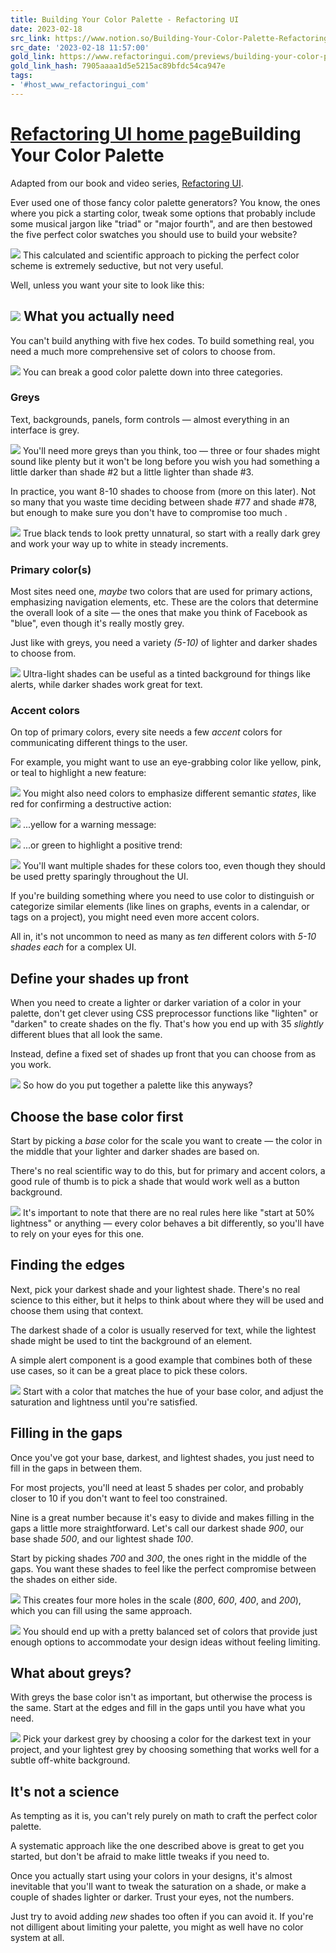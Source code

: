 ```yaml
---
title: Building Your Color Palette - Refactoring UI
date: 2023-02-18
src_link: https://www.notion.so/Building-Your-Color-Palette-Refactoring-UI-5d43c4da988143a2865def4a305024b1
src_date: '2023-02-18 11:57:00'
gold_link: https://www.refactoringui.com/previews/building-your-color-palette
gold_link_hash: 7905aaaa1d5e5215ac89bfdc54ca947e
tags:
- '#host_www_refactoringui_com'
---
```


[Refactoring UI home page](/)Building Your Color Palette
===========================

Adapted from our book and video series, [Refactoring UI](/).

Ever used one of those fancy color palette generators? You know, the ones where you pick a starting color, tweak some options that probably include some musical jargon like "triad" or "major fourth", and are then bestowed the five perfect color swatches you should use to build your website?


![](/img/previews/whats-in-a-color-palette-01.png)
This calculated and scientific approach to picking the perfect color scheme is extremely seductive, but not very useful.


Well, unless you want your site to look like this:


![](/img/previews/whats-in-a-color-palette-02.png)
What you actually need
----------------------


You can't build anything with five hex codes. To build something real, you need a much more comprehensive set of colors to choose from.


![](/img/previews/whats-in-a-color-palette-03.png)
You can break a good color palette down into three categories.


### Greys


Text, backgrounds, panels, form controls — almost everything in an interface is grey.


![](/img/previews/whats-in-a-color-palette-04.png)
You'll need more greys than you think, too — three or four shades might sound like plenty but it won't be long before you wish you had something a little darker than shade #2 but a little lighter than shade #3.


In practice, you want 8-10 shades to choose from (more on this later). Not so many that you waste time deciding between shade #77 and shade #78, but enough to make sure you don't have to compromise too much .


![](/img/previews/whats-in-a-color-palette-05.png)
True black tends to look pretty unnatural, so start with a really dark grey and work your way up to white in steady increments.


### Primary color(s)


Most sites need one, *maybe* two colors that are used for primary actions, emphasizing navigation elements, etc. These are the colors that determine the overall look of a site — the ones that make you think of Facebook as "blue", even though it's really mostly grey.


Just like with greys, you need a variety *(5-10)* of lighter and darker shades to choose from.


![](/img/previews/whats-in-a-color-palette-06.png)
Ultra-light shades can be useful as a tinted background for things like alerts, while darker shades work great for text.


### Accent colors


On top of primary colors, every site needs a few *accent* colors for communicating different things to the user.


For example, you might want to use an eye-grabbing color like yellow, pink, or teal to highlight a new feature:


![](/img/previews/whats-in-a-color-palette-07.png)
You might also need colors to emphasize different semantic *states*, like red for confirming a destructive action:


![](/img/previews/whats-in-a-color-palette-08.png)
...yellow for a warning message:


![](/img/previews/whats-in-a-color-palette-09.png)
...or green to highlight a positive trend:


![](/img/previews/whats-in-a-color-palette-10.png)
You'll want multiple shades for these colors too, even though they should be used pretty sparingly throughout the UI.


If you're building something where you need to use color to distinguish or categorize similar elements (like lines on graphs, events in a calendar, or tags on a project), you might need even more accent colors.


All in, it's not uncommon to need as many as *ten* different colors with *5-10 shades each* for a complex UI.


Define your shades up front
---------------------------


When you need to create a lighter or darker variation of a color in your palette, don't get clever using CSS preprocessor functions like "lighten" or "darken" to create shades on the fly. That's how you end up with 35 *slightly* different blues that all look the same.


Instead, define a fixed set of shades up front that you can choose from as you work.


![](/img/previews/define-your-shades-up-front-01.png)
So how do you put together a palette like this anyways?


Choose the base color first
---------------------------


Start by picking a *base* color for the scale you want to create — the color in the middle that your lighter and darker shades are based on.


There's no real scientific way to do this, but for primary and accent colors, a good rule of thumb is to pick a shade that would work well as a button background.


![](/img/previews/define-your-shades-up-front-02.png)
It's important to note that there are no real rules here like "start at 50% lightness" or anything — every color behaves a bit differently, so you'll have to rely on your eyes for this one.


Finding the edges
-----------------


Next, pick your darkest shade and your lightest shade. There's no real science to this either, but it helps to think about where they will be used and choose them using that context.


The darkest shade of a color is usually reserved for text, while the lightest shade might be used to tint the background of an element.


A simple alert component is a good example that combines both of these use cases, so it can be a great place to pick these colors.


![](/img/previews/define-your-shades-up-front-03.png)
Start with a color that matches the hue of your base color, and adjust the saturation and lightness until you're satisfied.


Filling in the gaps
-------------------


Once you've got your base, darkest, and lightest shades, you just need to fill in the gaps in between them.


For most projects, you'll need at least 5 shades per color, and probably closer to 10 if you don't want to feel too constrained.


Nine is a great number because it's easy to divide and makes filling in the gaps a little more straightforward. Let's call our darkest shade *900*, our base shade *500*, and our lightest shade *100*.


Start by picking shades *700* and *300*, the ones right in the middle of the gaps. You want these shades to feel like the perfect compromise between the shades on either side.


![](/img/previews/define-your-shades-up-front-04.png)
This creates four more holes in the scale (*800*, *600*, *400*, and *200*), which you can fill using the same approach.


![](/img/previews/define-your-shades-up-front-05.png)
You should end up with a pretty balanced set of colors that provide just enough options to accommodate your design ideas without feeling limiting.


What about greys?
-----------------


With greys the base color isn't as important, but otherwise the process is the same. Start at the edges and fill in the gaps until you have what you need.


![](/img/previews/define-your-shades-up-front-06.png)
Pick your darkest grey by choosing a color for the darkest text in your project, and your lightest grey by choosing something that works well for a subtle off-white background.


It's not a science
------------------


As tempting as it is, you can't rely purely on math to craft the perfect color palette.


A systematic approach like the one described above is great to get you started, but don't be afraid to make little tweaks if you need to.


Once you actually start using your colors in your designs, it's almost inevitable that you'll want to tweak the saturation on a shade, or make a couple of shades lighter or darker. Trust your eyes, not the numbers.


Just try to avoid adding *new* shades too often if you can avoid it. If you're not dilligent about limiting your palette, you might as well have no color system at all.